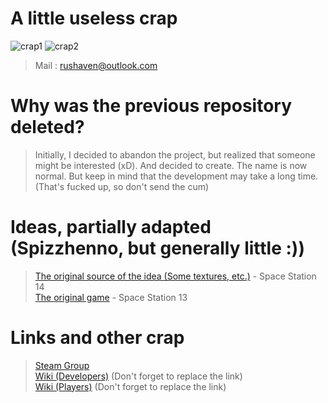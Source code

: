 # A little useless crap
![crap1](https://img.shields.io/badge/Game_Engine-Godot-blue)
![crap2](https://img.shields.io/badge/Progress-%250.01-red)
> Mail : rushaven@outlook.com

# Why was the previous repository deleted?

> Initially, I decided to abandon the project, but realized that someone might be interested (xD). And decided to create. The name is now normal. But keep in mind that the development may take a long time. (That's fucked up, so don't send the cum)


# Ideas, partially adapted (Spizzhenno, but generally little :))

> [The original source of the idea (Some textures, etc.)](https://spacestation14.io/ "The original source of the idea (Some textures, etc.)") - Space Station 14\
[The original game](https://spacestation13.com/ "The original game") - Space Station 13

# Links and other crap
> [Steam Group](https://steamcommunity.com/groups/space-shaven-team "Steam Group")\
[Wiki (Developers)](http://nety-nihua.com "Wiki (Developers)") (Don't forget to replace the link)\
[Wiki (Players)](http://nety-nihua.com "Wiki (Players)") (Don't forget to replace the link)
